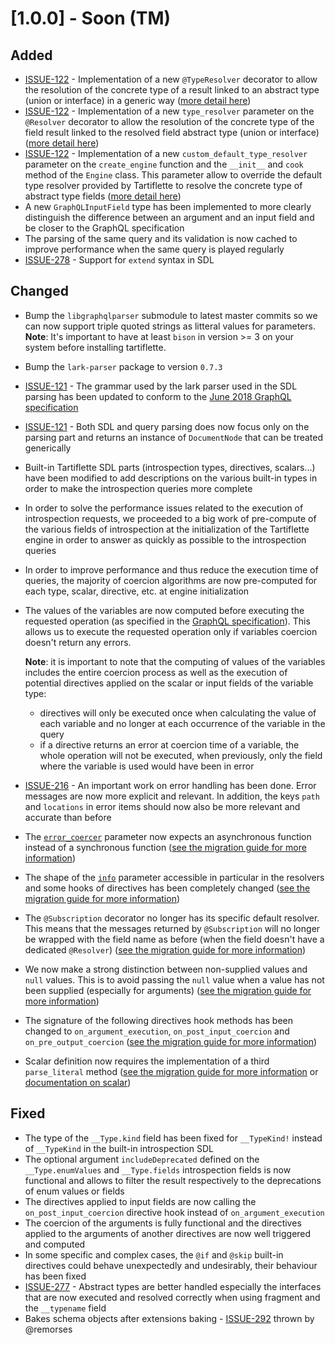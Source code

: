 # [1.0.0] - Soon (TM)

## Added

- [ISSUE-122](https://github.com/dailymotion/tartiflette/issues/122) - Implementation of a new `@TypeResolver` decorator to allow the resolution of the concrete type of a result linked to an abstract type (union or interface) in a generic way ([more detail here](https://tartiflette.io/docs/api/type-resolver/#@typeresolver))
- [ISSUE-122](https://github.com/dailymotion/tartiflette/issues/122) - Implementation of a new `type_resolver` parameter on the `@Resolver` decorator to allow the resolution of the concrete type of the field result linked to the resolved field abstract type (union or interface) ([more detail here](https://tartiflette.io/docs/api/type-resolver/#@resolver))
- [ISSUE-122](https://github.com/dailymotion/tartiflette/issues/122) - Implementation of a new `custom_default_type_resolver` parameter on the `create_engine` function and the `__init__` and `cook` method of the `Engine` class. This parameter allow to override the default type resolver provided by Tartiflette to resolve the concrete type of abstract type fields ([more detail here](https://tartiflette.io/docs/api/type-resolver/#@overriding-the-default-type-resolver))
- A new `GraphQLInputField` type has been implemented to more clearly distinguish the difference between an argument and an input field and be closer to the GraphQL specification
- The parsing of the same query and its validation is now cached to improve performance when the same query is played regularly
- [ISSUE-278](https://github.com/dailymotion/tartiflette/issues/122) - Support for `extend` syntax in SDL

## Changed

- Bump the `libgraphqlparser` submodule to latest master commits so we can now support triple quoted strings as litteral values for parameters.
  **Note**: It's important to have at least `bison` in version >= 3 on your system before installing tartiflette.
- Bump the `lark-parser` package to version `0.7.3`
- [ISSUE-121](https://github.com/dailymotion/tartiflette/issues/121) - The grammar used by the lark parser used in the SDL parsing has been updated to conform to the [June 2018 GraphQL specification](https://graphql.github.io/graphql-spec/June2018/)
- [ISSUE-121](https://github.com/dailymotion/tartiflette/issues/121) - Both SDL and query parsing does now focus only on the parsing part and returns an instance of `DocumentNode` that can be treated generically
- Built-in Tartiflette SDL parts (introspection types, directives, scalars...) have been modified to add descriptions on the various built-in types in order to make the introspection queries more complete
- In order to solve the performance issues related to the execution of introspection requests, we proceeded to a big work of pre-compute of the various fields of introspection at the initialization of the Tartiflette engine in order to answer as quickly as possible to the introspection queries
- In order to improve performance and thus reduce the execution time of queries, the majority of coercion algorithms are now pre-computed for each type, scalar, directive, etc. at engine initialization
- The values of the variables are now computed before executing the requested operation (as specified in the [GraphQL specification](https://graphql.github.io/graphql-spec/June2018/#ExecuteRequest())). This allows us to execute the requested operation only if variables coercion doesn't return any errors.

    **Note**: it is important to note that the computing of values of the variables includes the entire coercion process as well as the execution of potential directives applied on the scalar or input fields of the variable type:
    * directives will only be executed once when calculating the value of each variable and no longer at each occurrence of the variable in the query
    * if a directive returns an error at coercion time of a variable, the whole operation will not be executed, when previously, only the field where the variable is used would have been in error
- [ISSUE-216](https://github.com/dailymotion/tartiflette/issues/216) - An important work on error handling has been done. Error messages are now more explicit and relevant. In addition, the keys `path` and `locations` in error items should now also be more relevant and accurate than before
- The [`error_coercer`](https://tartiflette.io/docs/api/error-handling#advanced-add-a-global-error-coercer) parameter now expects an asynchronous function instead of a synchronous function ([see the migration guide for more information](https://tartiflette.io/docs/migration-guides/#engine_coercer-has-to-be-asynchronous))
- The shape of the [`info`](https://tartiflette.io/docs/api/resolver#resolver-info-argument) parameter accessible in particular in the resolvers and some hooks of directives has been completely changed ([see the migration guide for more information](https://tartiflette.io/docs/migration-guides/#the-shape-of-the-info-parameter-has-changed))
- The `@Subscription` decorator no longer has its specific default resolver. This means that the messages returned by `@Subscription` will no longer be wrapped with the field name as before (when the field doesn't have a dedicated `@Resolver`) ([see the migration guide for more information](https://tartiflette.io/docs/migration-guides/#subscriptions-no-longer-have-a-specific-default-resolver))
- We now make a strong distinction between non-supplied values and `null` values. This is to avoid passing the `null` value when a value has not been supplied (especially for arguments) ([see the migration guide for more information](https://tartiflette.io/docs/migration-guides/#strong-distinction-between-non-supplied-values-and-null-values))
- The signature of the following directives hook methods has been changed to `on_argument_execution`, `on_post_input_coercion` and `on_pre_output_coercion` ([see the migration guide for more information](https://tartiflette.io/docs/migration-guides/#directives))
- Scalar definition now requires the implementation of a third `parse_literal` method ([see the migration guide for more information](https://tartiflette.io/docs/migration-guides/#scalar-definitions) or [documentation on scalar](https://tartiflette.io/docs/api/scalar))

## Fixed

- The type of the `__Type.kind` field has been fixed for `__TypeKind!` instead of `__TypeKind` in the built-in introspection SDL
- The optional argument `includeDeprecated` defined on the `__Type.enumValues` and `__Type.fields` introspection fields is now functional and allows to filter the result respectively to the deprecations of enum values or fields
- The directives applied to input fields are now calling the `on_post_input_coercion` directive hook instead of `on_argument_execution`
- The coercion of the arguments is fully functional and the directives applied to the arguments of another directives are now well triggered and computed
- In some specific and complex cases, the `@if` and `@skip` built-in directives could behave unexpectedly and undesirably, their behaviour has been fixed
- [ISSUE-277](https://github.com/dailymotion/tartiflette/issues/277) - Abstract types are better handled especially the interfaces that are now executed and resolved correctly when using fragment and the `__typename` field
- Bakes schema objects after extensions baking - [ISSUE-292](https://github.com/tartiflette/tartiflette/issues/292) thrown by @remorses
